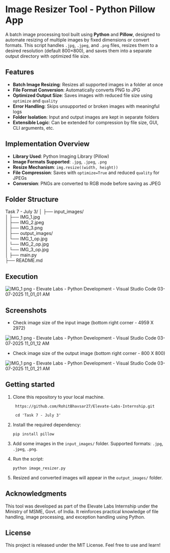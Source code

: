 # Image Resizer Tool - Python Pillow App
A batch image processing tool built using **Python** and **Pillow**, designed to automate resizing of multiple images by fixed dimensions or convert formats. This script handles `.jpg`, `.jpeg`, and `.png` files, resizes them to a desired resolution (default 800×800), and saves them into a separate output directory with optimized file size.


## Features
- **Batch Image Resizing**: Resizes all supported images in a folder at once
- **File Format Conversion**: Automatically converts PNG to JPG
- **Optimized Output Size**: Saves images with reduced file size using `optimize` and `quality`
- **Error Handling**: Skips unsupported or broken images with meaningful logs
- **Folder Isolation**: Input and output images are kept in separate folders
- **Extensible Logic**: Can be extended for compression by file size, GUI, CLI arguments, etc.

## Implementation Overview
- **Library Used**: Python Imaging Library (Pillow)
- **Image Formats Supported**: `.jpg`, `.jpeg`, `.png`
- **Resize Mechanism**: `img.resize((width, height))`
- **File Compression**: Saves with `optimize=True` and reduced `quality` for JPEGs
- **Conversion**: PNGs are converted to RGB mode before saving as JPEG


## Folder Structure
Task 7 - July 3/
│
├── input_images/  
│   ├── IMG_1.jpg  
│   ├── IMG_2.jpeg  
│   ├── IMG_3.png  
│
├── output_images/  
│   └── IMG_1_op.jpg  
│   └── IMG_2_op.jpg  
│   └── IMG_3_op.jpg  
│
├── main.py  
├── README.md  

## Execution

![IMG_1 png - Elevate Labs - Python Development - Visual Studio Code 03-07-2025 11_01_01 AM](https://github.com/user-attachments/assets/fff44699-6a98-468d-a1f1-b9f33495be3a)

## Screenshots

- Check image size of the input image (bottom right corner - 4959 X 2972)

![IMG_1 png - Elevate Labs - Python Development - Visual Studio Code 03-07-2025 11_01_12 AM](https://github.com/user-attachments/assets/c3431ad6-d33f-4939-807a-e629d6393612)

- Check image size of the output image (bottom right corner - 800 X 800)

![IMG_1 png - Elevate Labs - Python Development - Visual Studio Code 03-07-2025 11_01_21 AM](https://github.com/user-attachments/assets/200467b6-accf-48be-9657-3d30bb4c21bd)

## Getting started
1. Clone this repository to your local machine.

   ```
    https://github.com/RohitBhavsar27/Elevate-Labs-Internship.git
   ```
   ```
    cd 'Task 7 - July 3'
   ```

2. Install the required dependency:

    ```
    pip install pillow
    ```

3. Add some images in the `input_images/` folder. Supported formats: `.jpg`, `.jpeg`, `.png`.

4. Run the script:

    ```
    python image_resizer.py
    ```

5. Resized and converted images will appear in the `output_images/` folder.

## Acknowledgments
This tool was developed as part of the Elevate Labs Internship under the Ministry of MSME, Govt. of India. It reinforces practical knowledge of file handling, image processing, and exception handling using Python.

## License
This project is released under the MIT License. Feel free to use and learn!

